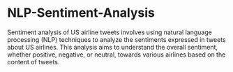 # NLP-Sentiment-Analysis
 Sentiment analysis of US airline tweets involves using natural language processing (NLP) techniques to analyze the sentiments expressed in tweets about US airlines. This analysis aims to understand the overall sentiment, whether positive, negative, or neutral, towards various airlines based on the content of tweets.

